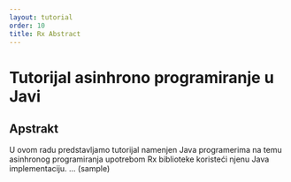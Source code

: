 ```yaml
---
layout: tutorial
order: 10
title: Rx Abstract
---
```


# Tutorijal asinhrono programiranje u Javi 

## Apstrakt

U ovom radu predstavljamo tutorijal namenjen Java programerima na temu asinhronog programiranja upotrebom Rx biblioteke koristeći njenu Java implementaciju. ... (sample)
